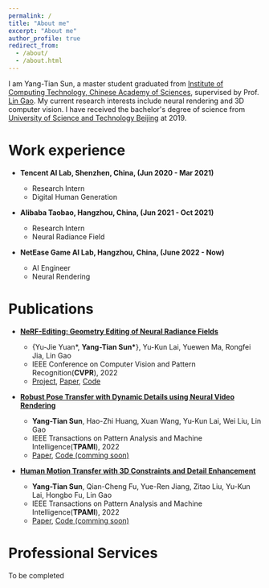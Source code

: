 ```yaml
---
permalink: /
title: "About me"
excerpt: "About me"
author_profile: true
redirect_from: 
  - /about/
  - /about.html
---
```

I am Yang-Tian Sun, a master student graduated from [Institute of Computing Technology, Chinese Academy of Sciences](http://english.ict.cas.cn), supervised by Prof. [Lin Gao](http://www.geometrylearning.com). My current research interests include neural rendering and 3D computer vision. I have received the bachelor's degree of science from [University of Science and Technology Beijing](https://en.ustb.edu.cn/) at 2019.

Work experience
======
* **Tencent AI Lab, Shenzhen, China, (Jun 2020 - Mar 2021)**
	* Research Intern
	* Digital Human Generation

* **Alibaba Taobao, Hangzhou, China, (Jun 2021 - Oct 2021)**
	* Research Intern
	* Neural Radiance Field

* **NetEase Game AI Lab, Hangzhou, China, (June 2022 - Now)**
	* AI Engineer
	* Neural Rendering

Publications
======
* **[NeRF-Editing: Geometry Editing of Neural Radiance Fields](http://geometrylearning.com/NeRFEditing/)**
	* {Yu-Jie Yuan\*, **Yang-Tian Sun\***}, Yu-Kun Lai, Yuewen Ma, Rongfei Jia, Lin Gao
	* IEEE Conference on Computer Vision and Pattern Recognition(**CVPR**), 2022
	* [Project](http://geometrylearning.com/NeRFEditing/), [Paper](https://openaccess.thecvf.com/content/CVPR2022/html/Yuan_NeRF-Editing_Geometry_Editing_of_Neural_Radiance_Fields_CVPR_2022_paper.html), [Code](https://github.com/IGLICT/NeRF-Editing)

* **[Robust Pose Transfer with Dynamic Details using Neural Video Rendering](https://arxiv.org/abs/2106.14132)**
	* **Yang-Tian Sun**, Hao-Zhi Huang, Xuan Wang, Yu-Kun Lai, Wei Liu, Lin Gao
	* IEEE Transactions on Pattern Analysis and Machine Intelligence(**TPAMI**), 2022
	* [Paper](https://ieeexplore.ieee.org/document/9756251), [Code (comming soon)]()

* **[Human Motion Transfer with 3D Constraints and Detail Enhancement](https://arxiv.org/abs/2003.13510)**
	* **Yang-Tian Sun**, Qian-Cheng Fu, Yue-Ren Jiang, Zitao Liu, Yu-Kun Lai, Hongbo Fu, Lin Gao
	* IEEE Transactions on Pattern Analysis and Machine Intelligence(**TPAMI**), 2022
	* [Paper](https://ieeexplore.ieee.org/document/9868156), [Code (comming soon)]()


Professional Services
======
To be completed

